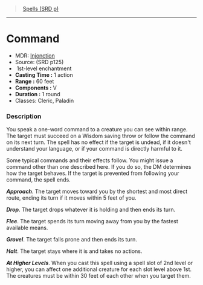 ﻿---
!SpellItem
Name: Command
AltName: '[Injonction](hd_spells_injonction.md)'
Type: enchantment
Level: 1
CastingTime: 1 action
Range: 60 feet
Components: V
Duration: 1 round
Classes: Cleric, Paladin
Family: SpellVO
Source: (SRD p125)
Id: spells_vo.md#command
ParentLink: spells_vo.md#spells-srd-p
ParentName: Spells (SRD p)
NameLevel: 1
Attributes: {}
---
> [Spells (SRD p)](srd_spells.md)

---

# Command

- MDR: [Injonction](hd_spells_injonction.md)
- Source: (SRD p125)
-  1st-level enchantment
- **Casting Time :** 1 action
- **Range :** 60 feet
- **Components :** V
- **Duration :** 1 round
- Classes: Cleric, Paladin

### Description

You speak a one-word command to a creature you can see within range. The target must succeed on a Wisdom saving throw or follow the command on its next turn. The spell has no effect if the target is undead, if it doesn't understand your language, or if your command is directly harmful to it.

Some typical commands and their effects follow. You might issue a command other than one described here. If you do so, the DM determines how the target behaves. If the target is prevented from following your command, the spell ends.

**_Approach_**. The target moves toward you by the shortest and most direct route, ending its turn if it moves within 5 feet of you.

**_Drop_**. The target drops whatever it is holding and then ends its turn.

**_Flee_**. The target spends its turn moving away from you by the fastest available means.

**_Grovel_**. The target falls prone and then ends its turn.

**_Halt_**. The target stays where it is and takes no actions.

**_At Higher Levels_**. When you cast this spell using a spell slot of 2nd level or higher, you can affect one additional creature for each slot level above 1st. The creatures must be within 30 feet of each other when you target them.

